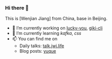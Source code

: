 ### Hi there 👋

This is [Wenjian Jiang] from China, base in Beijing.

<!--
**jwenjian/jwenjian** is a ✨ _special_ ✨ repository because its `README.md` (this file) appears on your GitHub profile.
-->

- 🔭 I’m currently working on [lucky-you](https://github.com/jwenjian/giki-cli), [giki-cli](https://github.com/jwenjian/giki-cli)
- 🌱 I’m currently learning *kafka*, *css*
- 📫 You can find me on 
  - Daily talks: [talk.jwj.life](https://talk.jwj.life)
  - Blog posts: [yuque](https://yuque.com/jwenjian)
  
